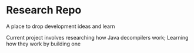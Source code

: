 # Research Repo
A place to drop development ideas and learn

Current project involves researching how Java decompilers work; Learning how they work by building one
